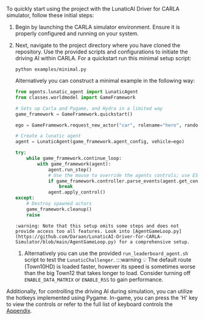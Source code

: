 To quickly start using the project with the LunaticAI Driver for CARLA simulator, follow these initial steps:

1. Begin by launching the CARLA simulator environment. Ensure it is properly configured and running on your system. 

2. Next, navigate to the project directory where you have cloned the repository. Use the provided scripts and configurations to initiate the driving AI within CARLA. For a quickstart run this minimal setup script:
    ```shell
    python examples/minimal.py
    ```
    
    Alternatively you can construct a minimal example in the following way:
    ```python
    from agents.lunatic_agent import LunaticAgent
    from classes.worldmodel import GameFramework

    # Sets up Carla and Pygame, and Hydra in a limited way
    game_framework = GameFramework.quickstart()

    ego = GameFramework.request_new_actor("car", rolename="hero", random_location=True)

    # Create a lunatic agent
    agent = LunaticAgent(game_framework.agent_config, vehicle=ego)

    try:
        while game_framework.continue_loop:
            with game_framework(agent):
                agent.run_step()
                # Use the mouse to override the agents controls; use ESC to quit
                if game_framework.controller.parse_events(agent.get_control()):
                    break
                agent.apply_control()
    except:
        # Destroy spawned actors
        game_framework.cleanup()
        raise
    ```
    
    ```{warning}
    :warning: Note that this setup omits some steps and does not provide access too all features. Look into [AgentGameLoop.py](https://github.com/Daraan/LunaticAI-Driver-for-CARLA-Simulator/blob/main/AgentGameLoop.py) for a comprehensive setup.
    ```
    
    1. Alternatively you can use the provided `run_leaderboard_agent.sh` script to test the `LunaticChallenger`.
        :::warning
        :bulb: The default route (Town10HD) is loaded faster, however its speed is sometimes worse than the big Town12 that takes longer to load.
        Consider turning off `ENABLE_DATA_MATRIX` or `ENABLE_RSS` to gain performance.

Additionally, for controlling the driving AI during simulation, you can utilize the hotkeys implemented using Pygame. In-game, you can press the 'H' key to view the controls or refer to the full list of keyboard controls the [Appendix](#Keyboard-Controls).